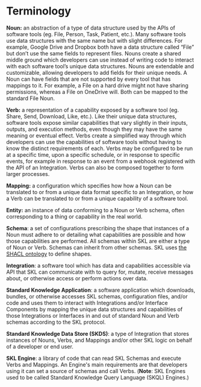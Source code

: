# Terminology

**Noun:** an abstraction of a type of data structure used by the APIs of software tools (eg. File, Person, Task, Patient, etc.). Many software tools use data structures with the same name but with slight differences. For example, Google Drive and Dropbox both have a data structure called “File” but don’t use the same fields to represent files. Nouns create a shared middle ground which developers can use instead of writing code to interact with each software tool’s unique data structures. Nouns are extendable and customizable, allowing developers to add fields for their unique needs. A Noun can have fields that are not supported by every tool that has mappings to it. For example, a File on a hard drive might not have sharing permissions, whereas a File on OneDrive will. Both can be mapped to the standard File Noun.

**Verb:** a representation of a capability exposed by a software tool (eg. Share, Send, Download, Like, etc.). Like their unique data structures, software tools expose similar capabilities that vary slightly in their inputs, outputs, and execution methods, even though they may have the same meaning or eventual effect. Verbs create a simplified way through which developers can use the capabilities of software tools without having to know the distinct requirements of each. Verbs may be configured to be run at a specific time, upon a specific schedule, or in response to specific events, for example in response to an event from a webhook registered with the API of an Integration. Verbs can also be composed together to form larger processes.

**Mapping:** a configuration which specifies how how a Noun can be translated to or from a unique data format specific to an Integration, or how a Verb can be translated to or from a unique capability of a software tool.

**Entity:** an instance of data conforming to a Noun or Verb schema, often corresponding to a thing or capability in the real world.

**Schema**: a set of configurations prescribing the shape that instances of a Noun must adhere to or detailing what capabilities are possible and how those capabilities are performed. All schemas within SKL are either a type of Noun or Verb. Schemas can inherit from other schemas. SKL uses [the SHACL ontology](https://www.w3.org/TR/shacl/) to define shapes.

**Integration**: a software tool which has data and capabilities accessible via API that SKL can communicate with to query for, mutate, receive messages about, or otherwise access or perform actions over data.

**Standard Knowledge Application**: a software application which downloads, bundles, or otherwise accesses SKL schemas, configuration files, and/or code and uses them to interact with Integrations and/or Interface Components by mapping the unique data structures and capabilities of those Integrations or Interfaces in and out of standard Noun and Verb schemas according to the SKL protocol.

**Standard Knowledge Data Store (SKDS)**: a type of Integration that stores instances of Nouns, Verbs, and Mappings and/or other SKL logic on behalf of a developer or end user.

**SKL Engine**: a library of code that can read SKL Schemas and execute Verbs and Mappings. An Engine's main requirements are that developers using it can set a source of schemas and call Verbs. (**Note**: SKL Engines used to be called Standard Knowledge Query Language (SKQL) Engines.)

<!-- **Interface Component**: a discrete component displayed on a webpage or other application with a graphical user interface. Often used to display, select, or edit particular types of data to end users. Interface Components can be combined into sets, networks, or hierarchies to form a larger or more domain specific component (eg. a Card component that includes a Table component specifically built to render previews of Excel spreadsheets).

**Standard Knowledge Dictionary**: a publicly hosted and open source library of Nouns and Verbs schemas and the configuration files and any code necessary for Mappings in compliance with the SKL protocol. The Library may also include configuration and code packages for Interface Components. It consists of a web pages documenting each schema, code file, and package, and an API through which these artifacts can be created, uploaded, edited, or destroyed. -->
